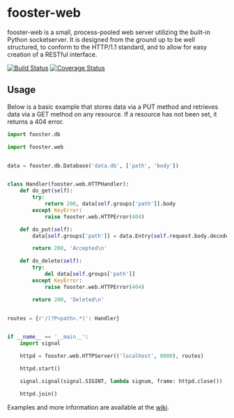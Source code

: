 fooster-web
===========

fooster-web is a small, process-pooled web server utilizing the built-in Python socketserver. It is designed from the ground up to be well structured, to conform to the HTTP/1.1 standard, and to allow for easy creation of a RESTful interface.

[![Build Status](https://img.shields.io/github/workflow/status/lilyinstarlight/python-fooster-web/Tox)](https://github.com/lilyinstarlight/python-fooster-web/actions?query=workflow%3ATox) [![Coverage Status](https://img.shields.io/codecov/c/github/lilyinstarlight/python-fooster-web)](https://codecov.io/github/lilyinstarlight/python-fooster-web)


Usage
-----

Below is a basic example that stores data via a PUT method and retrieves data via a GET method on any resource. If a resource has not been set, it returns a 404 error.

```python
import fooster.db

import fooster.web


data = fooster.db.Database('data.db', ['path', 'body'])


class Handler(fooster.web.HTTPHandler):
    def do_get(self):
        try:
            return 200, data[self.groups['path']].body
        except KeyError:
            raise fooster.web.HTTPError(404)

    def do_put(self):
        data[self.groups['path']] = data.Entry(self.request.body.decode())

        return 200, 'Accepted\n'

    def do_delete(self):
        try:
            del data[self.groups['path']]
        except KeyError:
            raise fooster.web.HTTPError(404)

        return 200, 'Deleted\n'


routes = {r'/(?P<path>.*)': Handler}


if __name__ == '__main__':
    import signal

    httpd = fooster.web.HTTPServer(('localhost', 8000), routes)

    httpd.start()

    signal.signal(signal.SIGINT, lambda signum, frame: httpd.close())

    httpd.join()
```

Examples and more information are available at the [wiki](https://github.com/lilyinstarlight/python-fooster-web/wiki).
